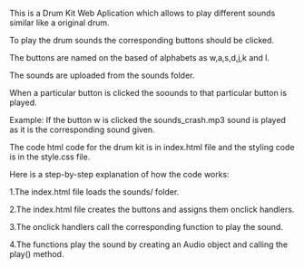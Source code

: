 This is a Drum Kit Web Aplication which allows to play different sounds similar like a original drum.

To play the drum sounds the corresponding buttons should be clicked.

The buttons are named on the based of alphabets as w,a,s,d,j,k and l.

The sounds are uploaded from the sounds folder.

When a particular button is clicked the soounds to that particular button is played.

Example: If the button w is clicked the sounds_crash.mp3  sound is played as it is the corresponding sound given.

The code html code for the drum kit is in index.html file and the styling code is in the style.css file.

Here is a step-by-step explanation of how the code works:

1.The index.html file loads the sounds/ folder.

2.The index.html file creates the buttons and assigns them onclick handlers.

3.The onclick handlers call the corresponding function to play the sound.

4.The functions play the sound by creating an Audio object and calling the play() method.
